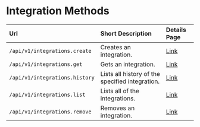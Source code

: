 # Integration Methods

| Url | Short Description | Details Page |
| :--- | :--- | :--- |
| `/api/v1/integrations.create` | Creates an integration. | [Link](create/) |
| `/api/v1/integrations.get`    | Gets an integration.  | [Link](get/) |
| `/api/v1/integrations.history` | Lists all history of the specified integration. | [Link](history/) |
| `/api/v1/integrations.list` | Lists all of the integrations. | [Link](list/) |
| `/api/v1/integrations.remove` | Removes an integration. | [Link](remove/) |
